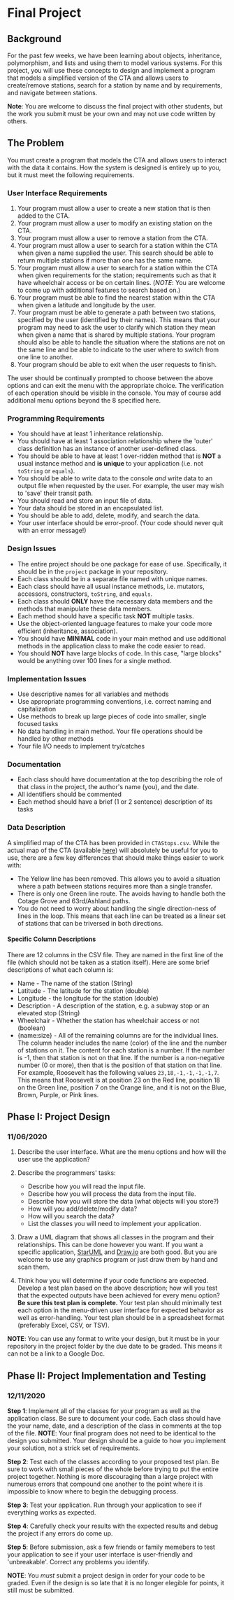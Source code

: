 # Final Project

## Background

For the past few weeks, we have been learning about objects, inheritance, polymorphism, and lists and using them to model various systems. For this project, you will use these concepts to design and implement a program that models a simplified version of the CTA and allows users to create/remove stations, search for a station by name and by requirements, and navigate between stations.

**Note**: You are welcome to discuss the final project with other students, but the work you submit must be your own and may not use code written by others.

## The Problem

You must create a program that models the CTA and allows users to interact with the data it contains. How the system is designed is entirely up to you, but it must meet the following requirements.

### User Interface Requirements

1. Your program must allow a user to create a new station that is then added to the CTA.
2. Your program must allow a user to modify an existing station on the CTA.
3. Your program must allow a user to remove a station from the CTA.
4. Your program must allow a user to search for a station within the CTA when given a name supplied the user. This search should be able to return multiple stations if more than one has the same name.
5. Your program must allow a user to search for a station within the CTA when given requirements for the station; requirements such as that it have wheelchair access or be on certain lines. (*NOTE*: You are welcome to come up with additional features to search based on.)
6. Your program must be able to find the nearest station within the CTA when given a latitude and longitude by the user.
7. Your program must be able to generate a path between two stations, specified by the user (identified by their names). This means that your program may need to ask the user to clarify which station they mean when given a name that is shared by multiple stations. Your program should also be able to handle the situation where the stations are not on the same line and be able to indicate to the user where to switch from one line to another.
8. Your program should be able to exit when the user requests to finish.

The user should be continually prompted to choose between the above options and can exit the menu with the appropriate choice. The verification of each operation should be visible in the console. You may of course add additional menu options beyond the 8 specified here.

### Programming Requirements

- You should have at least 1 inheritance relationship.
- You should have at least 1 association relationship where the 'outer' class definition has an instance of another user-defined class.
- You should be able to have at least 1 over-ridden method that is **NOT** a usual instance method and **is unique** to your application (i.e. not `toString` or `equals`).
- You should be able to write data to the console _and_ write data to an output file when requested by the user. For example, the user may wish to 'save' their transit path.
- You should read and store an input file of data.
- Your data should be stored in an encapsulated list.
- You should be able to add, delete, modify, and search the data.
- Your user interface should be error-proof. (Your code should never quit with an error message!)

### Design Issues

- The entire project should be one package for ease of use. Specifically, it should be in the `project` package in your repository.
- Each class should be in a separate file named with unique names.
- Each class should have all usual instance methods, i.e. mutators, accessors, constructors, `toString`, and `equals`.
- Each class should **ONLY** have the necessary data members and the methods that manipulate these data members.
- Each method should have a specific task **NOT** multiple tasks.
- Use the object-oriented language features to make your code more efficient (inheritance, association).
- You should have **MINIMAL** code in your main method and use additional methods in the application class to make the code easier to read.
- You should **NOT** have large blocks of code. In this case, "large blocks" would be anything over 100 lines for a single method.

### Implementation Issues

- Use descriptive names for all variables and methods
- Use appropriate programming conventions, i.e. correct naming and capitalization
- Use methods to break up large pieces of code into smaller, single focused tasks
- No data handling in main method. Your file operations should be handled by other methods
- Your file I/O needs to implement try/catches

### Documentation

- Each class should have documentation at the top describing the role of that class in the project, the author's name (you), and the date.
- All identifiers should be commented
- Each method should have a brief (1 or 2 sentence) description of its tasks

### Data Description

A simplified map of the CTA has been provided in `CTAStops.csv`. While the actual map of the CTA (available [here](https://www.transitchicago.com/maps/system/)) will absolutely be useful for you to use, there are a few key differences that should make things easier to work with:

- The Yellow line has been removed. This allows you to avoid a situation where a path between stations requires more than a single transfer.
- There is only one Green line route. The avoids having to handle both the Cotage Grove and 63rd/Ashland paths.
- You do not need to worry about handling the single direction-ness of lines in the loop. This means that each line can be treated as a linear set of stations that can be triversed in both directions.

#### Specific Column Descriptions

There are 12 columns in the CSV file. They are named in the first line of the file (which should not be taken as a station itself). Here are some brief descriptions of what each column is:

- Name - The name of the station (String)
- Latitude - The latitude for the station (double)
- Longitude - the longitude for the station (double)
- Description - A description of the station, e.g. a subway stop or an elevated stop (String)
- Wheelchair - Whether the station has wheelchair access or not (boolean)
- {name:size} - All of the remaining columns are for the individual lines. The column header includes the name (color) of the line and the number of stations on it. The content for each station is a number. If the number is -1, then that station is not on that line. If the number is a non-negative number (0 or more), then that is the position of that station on that line. For example, Roosevelt has the following values `23,18,-1,-1,-1,-1,7`. This means that Roosevelt is at position 23 on the Red line, position 18 on the Green line, position 7 on the Orange line, and it is not on the Blue, Brown, Purple, or Pink lines.

## Phase I: Project Design

### 11/06/2020

1. Describe the user interface. What are the menu options and how will the user use the application?
2. Describe the programmers' tasks:

    - Describe how you will read the input file.
    - Describe how you will process the data from the input file.
    - Describe how you will store the data (what objects will you store?)
    - How will you add/delete/modify data?
    - How will you search the data?
    - List the classes you will need to implement your application.

3. Draw a UML diagram that shows all classes in the program and their relationships. This can be done however you want. If you want a specific application, [StarUML](http://staruml.io/download) and [Draw.io](https://draw.io) are both good. But you are welcome to use any graphics program or just draw them by hand and scan them.
4. Think how you will determine if your code functions are expected. Develop a test plan based on the above description; how will you test that the expected outputs have been achieved for every menu option? **Be sure this test plan is complete.** Your test plan should minimally test each option in the menu-driven user interface for expected behavior as well as error-handling. Your test plan should be in a spreadsheet format (preferably Excel, CSV, or TSV).

**NOTE**: You can use any format to write your design, but it must be in your repository in the project folder by the due date to be graded. This means it can not be a link to a Google Doc.

## Phase II: Project Implementation and Testing

### 12/11/2020

**Step 1**: Implement all of the classes for your program as well as the application class. Be sure to document your code. Each class should have the your name, date, and a description of the class in comments at the top of the file. **NOTE**: Your final program does not need to be identical to the design you submitted. Your design should be a guide to how you implement your solution, not a strick set of requirements.

**Step 2**: Test each of the classes according to your proposed test plan. Be sure to work with small pieces of the whole before trying to put the entire project together. Nothing is more discouraging than a large project with numerous errors that compound one another to the point where it is impossible to know where to begin the debugging process.

**Step 3**: Test your application. Run through your application to see if everything works as expected.

**Step 4**: Carefully check your results with the expected results and debug the project if any errors do come up.

**Step 5**: Before submission, ask a few friends or family memebers to test your application to see if your user interface is user-friendly and 'unbreakable'. Correct any problems you identify.

**NOTE**: You *must* submit a project design in order for your code to be graded. Even if the design is so late that it is no longer elegible for points, it still must be submitted.
